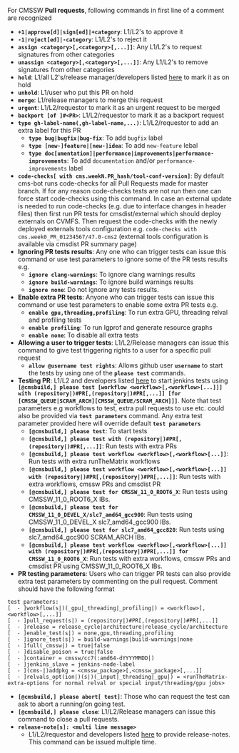 For CMSSW **Pull requests**, following commands in first line of a comment are recognized
- **```+1|approve[d]|sign[ed]|+category```**: L1/L2's to approve it
- **```-1|reject[ed]|-category```**: L1/L2's to reject it
- **```assign <category>[,<category>[,...]]```**: Any L1/L2's to request signatures from other categories
- **```unassign <category>[,<category>[,...]]```**: Any L1/L2's to remove signatures from other categories
- **```hold```**: L1/all L2's/release manager/developers listed <a href="https://github.com/cms-sw/cms-bot/blob/master/categories.py#L11">here</a> to mark it as on hold
- **```unhold```**: L1/user who put this PR on hold
- **```merge```**: L1/release managers to merge this request
- **```urgent```**: L1/L2/requestor to mark it as an urgent request to be merged
- **```backport [of ]#<PR>```**: L1/L2/requestor to mark it as a backport request
- **```type gh-label-name(,gh-label-name,...)```**: L1/L2/requestor to add an extra label for this PR
  - **```type bug|bugfix|bug-fix```**: To add `bugfix` label
  - **```type [new-]feature|[new-]idea```**: To add `new-feature` lebal
  - **```type doc[umentation]|performance|improvements|performance-improvements```**: To add `documentation` and/or `performance-improvements` label
- **```code-checks[ with cms.weekN.PR_hash/tool-conf-version]```**: By default cms-bot runs code-checks for all Pull Requests made for master branch. If for any reason code-checks tests are not run then one can force start code-checks using this command. In case an external update is needed to run code-checks (e.g. due to interface changes in header files) then first run PR tests for cmsdist/external which should deploy externals on CVMFS. Then request the code-checks with the newly deployed externals tools configuration e.g. `code-checks with cms.week0_PR_01234567/47.0-cms2` (external tools configuration is available via cmsdist PR summary page)
- **Ignoring PR tests results**: Any one who can trigger tests can issue this command or use test parameters to ignore some of the PR tests results e.g.
  - **```ignore clang-warnings```**: To ignore clang warnings results
  - **```ignore build-warnings```**: To ignore build warnings results
  - **```ignore none```**: Do not ignore any tests results.
- **Enable extra PR tests**: Anyone who can trigger tests can issue this command or use test parameters to enable some extra PR tests e.g.
  - **```enable gpu,threading,profiling```**: To run extra GPU, threading relval and profiling tests
  - **```enable profiling```**: To run Igprof and generate resource graphs
  - **```enable none```**: To disable all extra tests
- **Allowing a user to trigger tests**: L1/L2/Release managers can issue this command to give test triggering rights to a user for a specific pull request
  - **```allow @username test rights```**: Allows github user **`username`** to start the tests by using one of the **`please test`** commands.
- **Testing PR**: L1/L2 and developers listed <a href="https://github.com/cms-sw/cms-bot/blob/master/categories.py#L14">here</a> to start jenkins tests using **```[@cmsbuild,] please test [workflow <workflow>[,<workflow>[...]]] with (repository|)#PR[,(repository|)#PR[,...]] [for [CMSSW_QUEUE|SCRAM_ARCH][CMSSW_QUEUE/SCRAM_ARCH]]]```**. Note that test parameters e.g workflows to test, extra pull requests to use etc. could also be provided via **`test parameters`** command. Any extra test parameter provided here will override default **`test parameters`**
  - **```[@cmsbuild,] please test```**: To start tests
  - **```[@cmsbuild,] please test with (repository|)#PR[,(repository|)#PR[,...]]```**: Run tests with extra PRs
  - **```[@cmsbuild,] please test workflow <workflow>[,<workflow>[...]]```**: Run tests with extra runTheMatrix workflows
  - **```[@cmsbuild,] please test workflow <workflow>[,<workflow>[...]] with (repository|)#PR[,(repository|)#PR[,...]]```**: Run tests with extra workflows, cmssw PRs and cmsdist PR
  - **```[@cmsbuild,] please test for CMSSW_11_0_ROOT6_X```**: Run tests using CMSSW_11_0_ROOT6_X IBs.
  - **```[@cmsbuild,] please test for CMSSW_11_0_DEVEL_X/slc7_amd64_gcc900```**: Run tests using CMSSW_11_0_DEVEL_X slc7_amd64_gcc900 IBs.
  - **```[@cmsbuild,] please test for slc7_amd64_gcc820```**: Run tests using slc7_amd64_gcc900 SCRAM_ARCH IBs.
  - **```[@cmsbuild,] please test workflow <workflow>[,<workflow>[...]] with (repository|)#PR[,(repository|)#PR[,...]] for CMSSW_11_0_ROOT6_X```**: Run tests with extra workflows, cmssw PRs and cmsdist PR using CMSSW_11_0_ROOT6_X IBs.
- **PR testing parameters**: Users who can trigger PR tests can also provide extra test parameters by commenting on the pull request. Comment should have the following format
```
test parameters:
[  - ]workflow(s|)(_gpu|_threading|_profiling|) = <workflow>[,<workflow>[,...]]
[  - ]pull_request(s|) = (repository|)#PR[,(repository|)#PR[,...]]
[  - ]release = release_cycle|architecture|release_cycle/architecture
[  - ]enable_test(s|) = none,gpu,threading,profiling
[  - ]ignore_test(s|) = build-warnings|build-warnings|none
[  - ]full(_cmssw|) = true|false
[  - ]disable_poison = true|false
[  - ]container = cmssw/cc7(:amd64-dYYYYMMDD|)
[  - ]jenkins_slave = jenkins-node-label
[  - ](cms-|)addpkg = <cmssw_package>[,<cmssw_package>[,...]]
[  - ]relvals_opt(ion|)(s|)(_input|_threading|_gpu|) = <runTheMatrix-extra-options for normal relval or special input/threading/gpu jobs>
```
- **```[@cmsbuild,] please abort[ test]```**: Those who can request the test can ask to abort a running/on going test.
- **```[@cmsbuild,] please close```**: L1/L2/Release managers can issue this command to close a pull requests.
- **```release-note[s]: <multi line message>```**
  - L1/L2/requestor and developers listed <a href="https://github.com/cms-sw/cms-bot/blob/master/categories.py#L12">here</a> to provide release-notes. This command can be issued multiple time.
